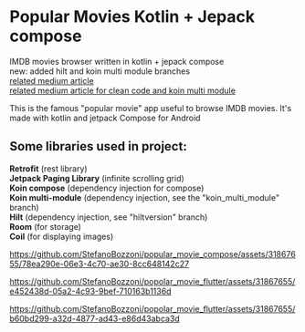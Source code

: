 # Popular Movies Kotlin + Jepack compose
IMDB movies browser written in kotlin + jepack compose  
new: added hilt and koin multi module branches  
[related medium article  ](https://medium.com/@StefanoBozzoni/mastering-multi-tab-data-display-with-jetpack-paging-and-compose-57acf070a976)  
[related medium article for clean code and koin multi module  ](https://medium.com/@StefanoBozzoni/clean-code-multi-module-architecture-with-koin-9a40a96bc58b)  

This is the famous "popular movie" app useful to browse IMDB movies.
It's made with kotlin and jetpack Compose for Android

## Some libraries used in project:

**Retrofit** (rest library)  
**Jetpack Paging Library** (infinite scrolling grid)  
**Koin compose** (dependency injection for compose)  
**Koin multi-module** (dependency injection, see the "koin_multi_module" branch)  
**Hilt** (dependency injection, see "hiltversion" branch)  
**Room** (for storage)  
**Coil** (for displaying images)

https://github.com/StefanoBozzoni/popular_movie_compose/assets/31867655/78ea290e-06e3-4c70-ae30-8cc648142c27

https://github.com/StefanoBozzoni/popolar_movie_flutter/assets/31867655/e452438d-05a2-4c93-9bef-710163b1136d

https://github.com/StefanoBozzoni/popolar_movie_flutter/assets/31867655/b60bd299-a32d-4877-ad43-e86d43abca3d

